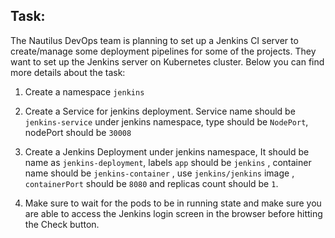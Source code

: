 ## Task:

The Nautilus DevOps team is planning to set up a Jenkins CI server to create/manage some deployment pipelines for some of the projects. They want to set up the Jenkins server on Kubernetes cluster. Below you can find more details about the task:

1) Create a namespace `jenkins`

2) Create a Service for jenkins deployment. Service name should be `jenkins-service` under jenkins namespace, type should be `NodePort`, nodePort should be `30008`

3) Create a Jenkins Deployment under jenkins namespace, It should be name as `jenkins-deployment`, labels `app` should be `jenkins` , container name should be `jenkins-container` , use `jenkins/jenkins` image , `containerPort` should be `8080` and replicas count should be `1`.

4) Make sure to wait for the pods to be in running state and make sure you are able to access the Jenkins login screen in the browser before hitting the Check button.